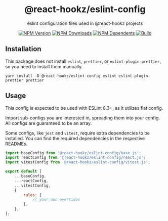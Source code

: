 <div align="center">

# @react-hookz/eslint-config

eslint configuration files used in @react-hookz projects

[![NPM Version](https://flat.badgen.net/npm/v/@react-hookz/eslint-config)](https://www.npmjs.com/package/@react-hookz/eslint-config)
[![NPM Downloads](https://flat.badgen.net/npm/dm/@react-hookz/eslint-config)](https://www.npmjs.com/package/@react-hookz/eslint-config)
[![NPM Dependents](https://flat.badgen.net/npm/dependents/@react-hookz/eslint-config)](https://www.npmjs.com/package/@react-hookz/eslint-config)
[![Build](https://img.shields.io/github/actions/workflow/status/react-hookz/eslint-config/CI.yml?branch=master&style=flat-square)](https://github.com/react-hookz/eslint-config/actions)

</div>

## Installation

This package does not install `eslint`, `prettier`, or `eslint-plugin-prettier`, so you need to
install them manually.

```shell
yarn install -D @react-hookz/eslint-config eslint eslint-plugin-prettier prettier
```

## Usage

This config is expected to be used with ESLint 8.3+, as it utilizes flat config.

Import sub-configs you are interested in, spreading them into your config. All configs are
guaranteed to be an array.

Some configs, like `jest` and `vitest`, require extra dependencies to be installed. You can find the
required dependencies in the respective READMEs.

```js
import baseConfig from '@react-hookz/eslint-config/base.js';
import reactConfig from '@react-hookz/eslint-config/react.js';
import vitestConfig from '@react-hookz/eslint-config/vitest.js';

export default [
	...baseConfig,
	...reactConfig,
	...vitestConfig,
	{
		rules: {
			// your own overrides
		},
	},
];
```
